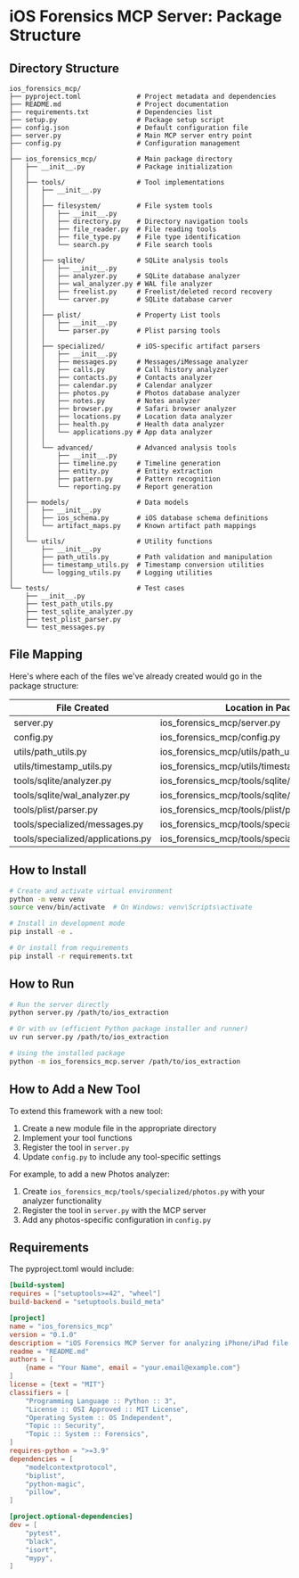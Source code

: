 # iOS Forensics MCP Server: Package Structure

## Directory Structure

```
ios_forensics_mcp/
├── pyproject.toml              # Project metadata and dependencies
├── README.md                   # Project documentation
├── requirements.txt            # Dependencies list
├── setup.py                    # Package setup script
├── config.json                 # Default configuration file
├── server.py                   # Main MCP server entry point
├── config.py                   # Configuration management
│
├── ios_forensics_mcp/          # Main package directory
│   ├── __init__.py             # Package initialization
│   │
│   ├── tools/                  # Tool implementations
│   │   ├── __init__.py
│   │   │
│   │   ├── filesystem/         # File system tools
│   │   │   ├── __init__.py
│   │   │   ├── directory.py    # Directory navigation tools
│   │   │   ├── file_reader.py  # File reading tools
│   │   │   ├── file_type.py    # File type identification
│   │   │   └── search.py       # File search tools
│   │   │
│   │   ├── sqlite/             # SQLite analysis tools
│   │   │   ├── __init__.py
│   │   │   ├── analyzer.py     # SQLite database analyzer
│   │   │   ├── wal_analyzer.py # WAL file analyzer
│   │   │   ├── freelist.py     # Freelist/deleted record recovery
│   │   │   └── carver.py       # SQLite database carver
│   │   │
│   │   ├── plist/              # Property List tools
│   │   │   ├── __init__.py
│   │   │   └── parser.py       # Plist parsing tools
│   │   │
│   │   ├── specialized/        # iOS-specific artifact parsers
│   │   │   ├── __init__.py
│   │   │   ├── messages.py     # Messages/iMessage analyzer
│   │   │   ├── calls.py        # Call history analyzer
│   │   │   ├── contacts.py     # Contacts analyzer
│   │   │   ├── calendar.py     # Calendar analyzer
│   │   │   ├── photos.py       # Photos database analyzer
│   │   │   ├── notes.py        # Notes analyzer
│   │   │   ├── browser.py      # Safari browser analyzer
│   │   │   ├── locations.py    # Location data analyzer
│   │   │   ├── health.py       # Health data analyzer
│   │   │   └── applications.py # App data analyzer
│   │   │
│   │   └── advanced/           # Advanced analysis tools
│   │       ├── __init__.py
│   │       ├── timeline.py     # Timeline generation
│   │       ├── entity.py       # Entity extraction
│   │       ├── pattern.py      # Pattern recognition
│   │       └── reporting.py    # Report generation
│   │
│   ├── models/                 # Data models
│   │   ├── __init__.py
│   │   ├── ios_schema.py       # iOS database schema definitions
│   │   └── artifact_maps.py    # Known artifact path mappings
│   │
│   └── utils/                  # Utility functions
│       ├── __init__.py
│       ├── path_utils.py       # Path validation and manipulation
│       ├── timestamp_utils.py  # Timestamp conversion utilities
│       └── logging_utils.py    # Logging utilities
│
└── tests/                      # Test cases
    ├── __init__.py
    ├── test_path_utils.py
    ├── test_sqlite_analyzer.py
    ├── test_plist_parser.py
    └── test_messages.py
```

## File Mapping

Here's where each of the files we've already created would go in the package structure:

| File Created | Location in Package |
|--------------|---------------------|
| server.py | ios_forensics_mcp/server.py |
| config.py | ios_forensics_mcp/config.py |
| utils/path_utils.py | ios_forensics_mcp/utils/path_utils.py |
| utils/timestamp_utils.py | ios_forensics_mcp/utils/timestamp_utils.py |
| tools/sqlite/analyzer.py | ios_forensics_mcp/tools/sqlite/analyzer.py |
| tools/sqlite/wal_analyzer.py | ios_forensics_mcp/tools/sqlite/wal_analyzer.py |
| tools/plist/parser.py | ios_forensics_mcp/tools/plist/parser.py |
| tools/specialized/messages.py | ios_forensics_mcp/tools/specialized/messages.py |
| tools/specialized/applications.py | ios_forensics_mcp/tools/specialized/applications.py |

## How to Install

```bash
# Create and activate virtual environment
python -m venv venv
source venv/bin/activate  # On Windows: venv\Scripts\activate

# Install in development mode
pip install -e .

# Or install from requirements
pip install -r requirements.txt
```

## How to Run

```bash
# Run the server directly
python server.py /path/to/ios_extraction

# Or with uv (efficient Python package installer and runner)
uv run server.py /path/to/ios_extraction

# Using the installed package
python -m ios_forensics_mcp.server /path/to/ios_extraction
```

## How to Add a New Tool

To extend this framework with a new tool:

1. Create a new module file in the appropriate directory
2. Implement your tool functions
3. Register the tool in `server.py`
4. Update `config.py` to include any tool-specific settings

For example, to add a new Photos analyzer:

1. Create `ios_forensics_mcp/tools/specialized/photos.py` with your analyzer functionality
2. Register the tool in `server.py` with the MCP server
3. Add any photos-specific configuration in `config.py`

## Requirements

The pyproject.toml would include:

```toml
[build-system]
requires = ["setuptools>=42", "wheel"]
build-backend = "setuptools.build_meta"

[project]
name = "ios_forensics_mcp"
version = "0.1.0"
description = "iOS Forensics MCP Server for analyzing iPhone/iPad file systems"
readme = "README.md"
authors = [
    {name = "Your Name", email = "your.email@example.com"}
]
license = {text = "MIT"}
classifiers = [
    "Programming Language :: Python :: 3",
    "License :: OSI Approved :: MIT License",
    "Operating System :: OS Independent",
    "Topic :: Security",
    "Topic :: System :: Forensics",
]
requires-python = ">=3.9"
dependencies = [
    "modelcontextprotocol",
    "biplist",
    "python-magic",
    "pillow",
]

[project.optional-dependencies]
dev = [
    "pytest",
    "black",
    "isort",
    "mypy",
]
```
